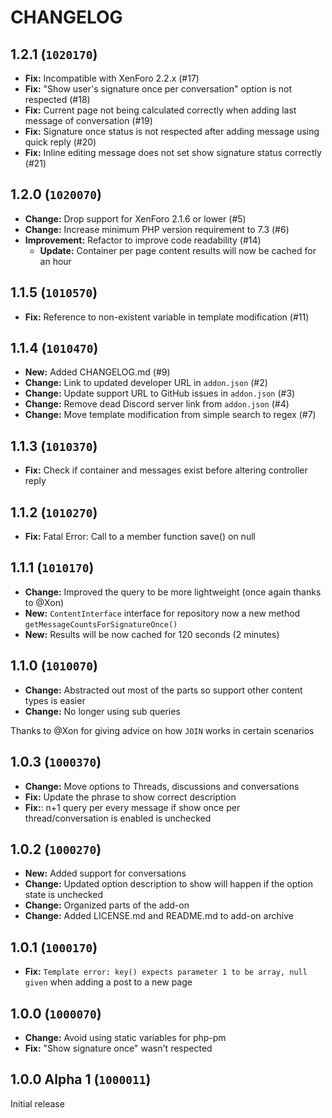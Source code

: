 CHANGELOG
==========================

## 1.2.1 (`1020170`)

- **Fix:** Incompatible with XenForo 2.2.x (#17)
- **Fix:** "Show user's signature once per conversation" option is not respected (#18)
- **Fix:** Current page not being calculated correctly when adding last message of conversation (#19)
- **Fix:** Signature once status is not respected after adding message using quick reply (#20)
- **Fix:** Inline editing message does not set show signature status correctly (#21)

## 1.2.0 (`1020070`)

- **Change:** Drop support for XenForo 2.1.6 or lower (#5)
- **Change:** Increase minimum PHP version requirement to 7.3 (#6)
- **Improvement:** Refactor to improve code readability (#14)
  - **Update:** Container per page content results will now be cached for an hour

## 1.1.5 (`1010570`)

- **Fix:** Reference to non-existent variable in template modification (#11)

## 1.1.4 (`1010470`)

- **New:** Added CHANGELOG.md (#9)
- **Change:** Link to updated developer URL in `addon.json` (#2)
- **Change:** Update support URL to GitHub issues in `addon.json` (#3)
- **Change:** Remove dead Discord server link from `addon.json` (#4)
- **Change:** Move template modification from simple search to regex (#7)

## 1.1.3 (`1010370`)

- **Fix:** Check if container and messages exist before altering controller reply

## 1.1.2 (`1010270`)

- **Fix:** Fatal Error: Call to a member function save() on null

## 1.1.1 (`1010170`)

- **Change:** Improved the query to be more lightweight (once again thanks to @Xon)
- **New:** `ContentInterface` interface for repository now a new method `getMessageCountsForSignatureOnce()`
- **New:** Results will be now cached for 120 seconds (2 minutes)

## 1.1.0 (`1010070`)

- **Change:** Abstracted out most of the parts so support other content types is easier
- **Change:** No longer using sub queries

Thanks to @Xon for giving advice on how `JOIN` works in certain scenarios

## 1.0.3 (`1000370`)

- **Change:** Move options to Threads, discussions and conversations
- **Fix:** Update the phrase to show correct description
- **Fix:**: n+1 query per every message if show once per thread/conversation is enabled is unchecked

## 1.0.2 (`1000270`)

- **New:** Added support for conversations
- **Change:** Updated option description to show will happen if the option state is unchecked
- **Change:** Organized parts of the add-on
- **Change:** Added LICENSE.md and README.md to add-on archive

## 1.0.1 (`1000170`)

- **Fix:** `Template error: key() expects parameter 1 to be array, null given` when adding a post to a new page

## 1.0.0 (`1000070`)

- **Change:** Avoid using static variables for php-pm
- **Fix:** "Show signature once" wasn't respected

## 1.0.0 Alpha 1 (`1000011`)

Initial release